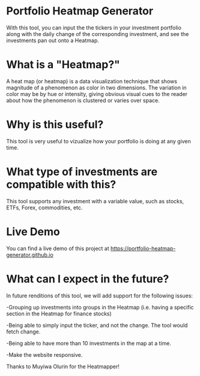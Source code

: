 # Portfolio Heatmap Generator
With this tool, you can input the the tickers in your investment portfolio along with the daily change of the corresponding investment, and see the investments pan out onto a Heatmap.

# What is a "Heatmap?"
A heat map (or heatmap) is a data visualization technique that shows magnitude of a phenomenon as color in two dimensions. The variation in color may be by hue or intensity, giving obvious visual cues to the reader about how the phenomenon is clustered or varies over space.

# Why is this useful? 
This tool is very useful to vizualize how your portfolio is doing at any given time.

# What type of investments are compatible with this?
This tool supports any investment with a variable value, such as stocks, ETFs, Forex, commodities, etc.

# Live Demo
You can find a live demo of this project at https://portfolio-heatmap-generator.github.io

# What can I expect in the future?
In future renditions of this tool, we will add support for the following issues:

  -Grouping up investments into groups in the Heatmap (i.e. having a specific section in the Heatmap for finance stocks)
  
  -Being able to simply input the ticker, and not the change. The tool would fetch change.
  
  -Being able to have more than 10 investments in the map at a time.
  
  -Make the website responsive.
  
  
Thanks to Muyiwa Olurin for the Heatmapper!
